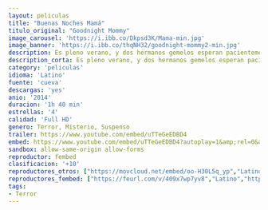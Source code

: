 ```yaml
---
layout: peliculas
title: "Buenas Noches Mamá"
titulo_original: "Goodnight Mommy"
image_carousel: 'https://i.ibb.co/Dkpsd3K/Mama-min.jpg'
image_banner: 'https://i.ibb.co/thqNH32/goodnight-mommy2-min.jpg'
description: Es pleno verano, y dos hermanos gemelos esperan pacientemente a que su madre regrese a casa tras una operación de cirugía plástica. Esta llega con la cara completamente vendada y mostrándose fría, distante y obsesiva. El cambio en su personalidad hará que los niños se pregunten si la mujer es realmente su madre o se trata de una impostora..
description_corta: Es pleno verano, y dos hermanos gemelos esperan pacientemente a que su madre regrese a casa tras una operación de cirugía plástica. Esta llega con la cara completamente vendada y mostrándose fría, distante y obsesiva. El...
category: 'peliculas'
idioma: 'Latino'
fuente: 'cueva'
descargas: 'yes'
anio: '2014'
duracion: '1h 40 min'
estrellas: '4'
calidad: 'Full HD'
genero: Terror, Misterio, Suspenso
trailer: https://www.youtube.com/embed/uTTeGeEDBD4
embed: https://www.youtube.com/embed/uTTeGeEDBD4?autoplay=1&amp;rel=0&amp;hd=1&border=0&wmode=opaque&enablejsapi=1&modestbranding=1&controls=1&showinfo=0
sandbox: allow-same-origin allow-forms
reproductor: fembed
clasificacion: '+10'
reproductores_otros: ["https://movcloud.net/embed/oo-H30L5q_yp","Latino"]
reproductores_fembed: ["https://feurl.com/v/409x7wp7yv8","Latino","https://femax20.com/v/lnjz2fnzqz8xk65","Latino","https://feurl.com/v/05vl8d21n96","Latino"]
tags:
- Terror
---
```



 








